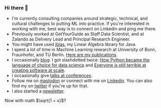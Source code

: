 ### Hi there 👋

- I'm currently consulting companies around strategic, technical, and cultural challenges to putting ML into practice. If you're interested in working with me, best way is to connect on Linkedin and ping me there.
- Previously worked at GetYourGuide as Staff Data Scientist, and at Zalando as Delivery Lead and Principal Research Engineer.
- You might have used [jblas](http://jblas.org), my Linear Algebra library for Java.
- I spent a lot of time in Machine Learning research at University of Bonn, Fraunhofer, and TU Berlin. [Here are my publications](http://mikiobraun.de/publications.html).
- I occasionally [blog](http://margint.blog). I got slashdotted twice: [How Python became the language of choice for data science](https://mikiobraun.wordpress.com/2017/09/03/how-python-became-the-language-of-choice-for-data-science/) and [Everyone is still terrible at creating software at scale](https://mikiobraun.wordpress.com/2021/04/05/creating-software-at-scale/).
- I occasionally give [talks at conferences](http://margint.blog/videos-and-talks/).
- Follow me on [mastodon](http://hachyderm.io/@mikiobraun) or connect with me on [Linkedin](https://www.linkedin.com/in/mikiobraun/). You can also find my on [twitter](http://twitter.com/mikiobraun) if you're up for that.
- I also started a [newsletter](https://www.getrevue.co/profile/mikiobraun).

Now with math $\sqrt{1 + x}$?
